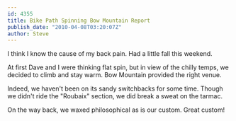 ```yaml
---
id: 4355
title: Bike Path Spinning Bow Mountain Report
publish_date: "2010-04-08T03:20:07Z"
author: Steve
---
```

  
I think I know the cause of my back pain. Had a little fall this weekend.

At first Dave and I were thinking flat spin, but in view of the chilly temps, we decided to climb and stay warm. Bow Mountain provided the right venue.

Indeed, we haven't been on its sandy switchbacks for some time. Though we didn't ride the "Roubaix" section, we did break a sweat on the tarmac.

On the way back, we waxed philosophical as is our custom. Great custom!
